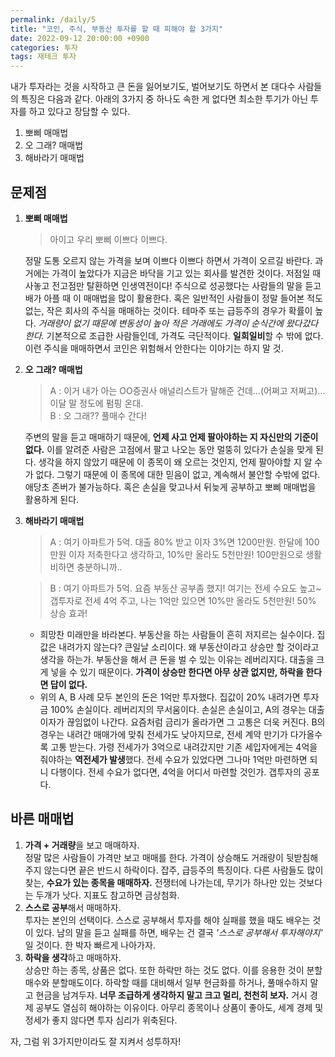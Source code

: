 ```yaml
---
permalink: /daily/5
title: "코인, 주식, 부동산 투자를 할 때 피해야 할 3가지"
date: 2022-09-12 20:00:00 +0900
categories: 투자
tags: 재테크 투자
---  
```

내가 투자라는 것을 시작하고 큰 돈을 잃어보기도, 벌어보기도 하면서 본 대다수 사람들의 특징은 다음과 같다. 아래의 3가지 중 하나도 속한 게 없다면 최소한 투기가 아닌 투자를 하고 있다고 장담할 수 있다.
1. 뽀삐 매매법  
2. 오 그래? 매매법  
3. 해바라기 매매법  

## 문제점
1. **뽀삐 매매법**
   > 아이고 우리 뽀삐 이쁘다 이쁘다.

   정말 도통 오르지 않는 가격을 보며 이쁘다 이쁘다 하면서 가격이 오르길 바란다. 과거에는 가격이 높았다가 지금은 바닥을 기고 있는 회사를 발견한 것이다. 저점일 때 사놓고 전고점만 탈환하면 인생역전이다! 주식으로 성공했다는 사람들의 말을 듣고 배가 아플 때 이 매매법을 많이 활용한다. 혹은 일반적인 사람들이 정말 들어본 적도 없는, 작은 회사의 주식을 매매하는 것이다. 테마주 또는 급등주의 경우가 확률이 높다. *거래량이 없기 때문에 변동성이 높아 적은 거래에도 가격이 순식간에 왔다갔다 한다.* 기본적으로 조급한 사람들인데, 가격도 극단적이다. **일희일비**할 수 밖에 없다. 이런 주식을 매매하면서 코인은 위험해서 안한다는 이야기는 하지 말 것.

2. **오 그래? 매매법**
   > A : 이거 내가 아는 OO증권사 애널리스트가 말해준 건데...(어쩌고 저쩌고)... 이달 말 정도에 펌핑 온대.  
   > B : 오 그래?? 풀매수 간다!

   주변의 말을 듣고 매매하기 때문에, **언제 사고 언제 팔아야하는 지 자신만의 기준이 없다.** 이를 알려준 사람은 고점에서 팔고 나오는 동안 멀뚱히 있다가 손실을 맞게 된다. 생각을 하지 않았기 때문에 이 종목이 왜 오르는 것인지, 언제 팔아야할 지 알 수가 없다. 그렇기 때문에 이 종목에 대한 믿음이 없고, 계속해서 불안할 수밖에 없다. 애당초 존버가 불가능하다. 혹은 손실을 맞고나서 뒤늦게 공부하고 뽀삐 매매법을 활용하게 된다.

3. **해바라기 매매법**
   > A : 여기 아파트가 5억. 대출 80% 받고 이자 3%면 1200만원. 한달에 100만원 이자 저축한다고 생각하고, 10%만 올라도 5천만원! 100만원으로 생활비하면 충분하니까..  

   > B : 여기 아파트가 5억. 요즘 부동산 공부좀 했지! 여기는 전세 수요도 높고~ 갭투자로 전세 4억 주고, 나는 1억만 있으면 10%만 올라도 5천만원! 50% 상승 효과!  

   - 희망찬 미래만을 바라본다. 부동산을 하는 사람들이 흔히 저지르는 실수이다. 집 값은 내려가지 않는다? 큰일날 소리이다. 왜 부동산이라고 상승만 할 것이라고 생각을 하는가. 부동산을 해서 큰 돈을 벌 수 있는 이유는 레버리지다. 대출을 크게 넣을 수 있기 때문이다. **가격이 상승만 한다면 아무 상관 없지만, 하락을 한다면 답이 없다.**  
   - 위의 A, B 사례 모두 본인의 돈은 1억만 투자했다. 집값이 20% 내려가면 투자금 100% 손실이다. 레버리지의 무서움이다. 손실은 손실이고, A의 경우는 대출 이자가 끊임없이 나간다. 요즘처럼 금리가 올라가면 그 고통은 더욱 커진다. B의 경우는 내려간 매매가에 맞춰 전세가도 낮아지므로, 전세 계약 만기가 다가올수록 고통 받는다. 가령 전세가가 3억으로 내려갔지만 기존 세입자에게는 4억을 줘야하는 **역전세가 발생**했다. 전세 수요가 있었다면 그나마 1억만 마련하면 되니 다행이다. 전세 수요가 없다면, 4억을 어디서 마련할 것인가. 갭투자의 공포다.

## 바른 매매법
1. **가격 + 거래량**을 보고 매매하자.  
   정말 많은 사람들이 가격만 보고 매매를 한다. 가격이 상승해도 거래량이 뒷받침해주지 않는다면 끝은 반드시 하락이다. 잡주, 급등주의 특징이다. 다른 사람들도 많이 찾는, **수요가 있는 종목을 매매하자.** 전쟁터에 나가는데, 무기가 하나만 있는 것보다는 두개가 낫다. 지표도 참고하면 금상첨화.  
2. **스스로 공부**해서 매매하자.  
   투자는 본인의 선택이다. 스스로 공부해서 투자를 해야 실패를 했을 때도 배우는 것이 있다. 남의 말을 듣고 실패를 하면, 배우는 건 결국 *'스스로 공부해서 투자해야지'* 일 것이다. 한 박자 빠르게 나아가자.
3. **하락을 생각**하고 매매하자.  
   상승만 하는 종목, 상품은 없다. 또한 하락만 하는 것도 없다. 이를 응용한 것이 분할매수와 분할매도이다. 하락할 때를 대비해서 일부 현금화를 하거나, 풀매수하지 말고 현금을 남겨두자. **너무 조급하게 생각하지 말고 크고 멀리, 천천히 보자.** 거시 경제 공부도 열심히 해야하는 이유이다. 아무리 종목이나 상품이 좋아도, 세계 경제 및 정세가 좋지 않다면 투자 심리가 위축된다.

자, 그럼 위 3가지만이라도 잘 지켜서 성투하자!